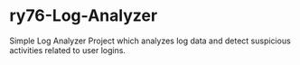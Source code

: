 # ry76-Log-Analyzer
Simple Log Analyzer Project which analyzes log data and detect suspicious activities related to user logins.
